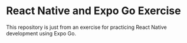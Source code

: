 # React Native and Expo Go Exercise

This repository is just from an exercise for practicing React Native development using Expo Go.


